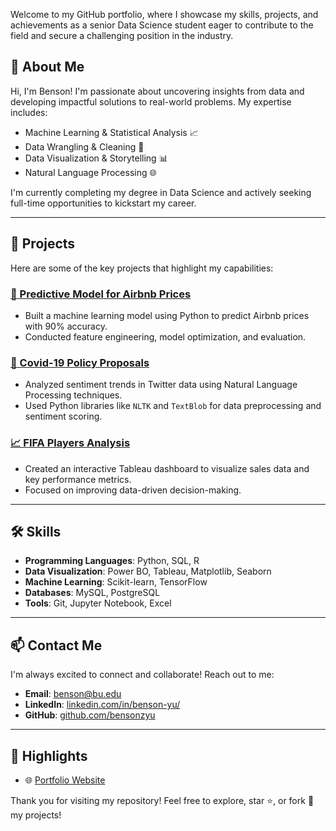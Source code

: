 Welcome to my GitHub portfolio, where I showcase my skills, projects, and achievements as a senior Data Science student eager to contribute to the field and secure a challenging position in the industry.

## 📜 About Me

Hi, I'm Benson! I'm passionate about uncovering insights from data and developing impactful solutions to real-world problems. My expertise includes:

- Machine Learning & Statistical Analysis 📈
- Data Wrangling & Cleaning 🧹
- Data Visualization & Storytelling 📊
- Natural Language Processing 🌐

I'm currently completing my degree in Data Science and actively seeking full-time opportunities to kickstart my career.

---

## 🚀 Projects

Here are some of the key projects that highlight my capabilities:

### [🏡 Predictive Model for Airbnb Prices](https://github.com/bensonzyu/Airbnb-London)
- Built a machine learning model using Python to predict Airbnb prices with 90% accuracy.
- Conducted feature engineering, model optimization, and evaluation.

### [💬 Covid-19 Policy Proposals](https://github.com/bensonzyu/COVID-19-Policy-Proposals)
- Analyzed sentiment trends in Twitter data using Natural Language Processing techniques.
- Used Python libraries like `NLTK` and `TextBlob` for data preprocessing and sentiment scoring.

### [📈 FIFA Players Analysis](https://github.com/bensonzyu/FIFA-Project)
- Created an interactive Tableau dashboard to visualize sales data and key performance metrics.
- Focused on improving data-driven decision-making.

---

## 🛠️ Skills

- **Programming Languages**: Python, SQL, R
- **Data Visualization**: Power BO, Tableau, Matplotlib, Seaborn
- **Machine Learning**: Scikit-learn, TensorFlow
- **Databases**: MySQL, PostgreSQL
- **Tools**: Git, Jupyter Notebook, Excel

---

## 📫 Contact Me

I'm always excited to connect and collaborate! Reach out to me:

- **Email**: [benson@bu.edu](mailto:benson@bu.edu)
- **LinkedIn**: [linkedin.com/in/benson-yu/](https://www.linkedin.com/in/benson-yu-2b42b3224/)
- **GitHub**: [github.com/bensonzyu](https://github.com/bensonzyu)

---

## 🌟 Highlights

- 🌐 [Portfolio Website](https://github.com/bensonzyu)

Thank you for visiting my repository! Feel free to explore, star ⭐, or fork 🍴 my projects!
